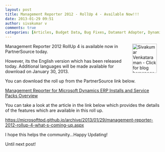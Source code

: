 ```yaml
---
layout: post
title: Management Reporter 2012 - RollUp 4 - Available Now!!!
date: 2013-01-29 09:51
author: sivakumar v
comments: true
categories: [Articles, Budget Data, Bug Fixes, Datamart Adapter, Dynamics AX, Dynamics SL, Improvements, Management Reporter 2012, performance, Quicklinks, RollUp, RollUp 4, Sivakumar Venkataraman, Uncategorized]
---
```

<p style="text-align: left;"><a title="Sivakumar Venkataraman - Click for blog homepage"><img src="https://microsofttpd.github.io/assets/0871.sivav.jpg" alt="Sivakumar Venkataraman - Click for blog homepage" width="80" height="95" align="right" border="0" hspace="10" /></a>Management Reporter 2012 RollUp 4 is available now in PartnerSource today.</p>
<p>However, its the English version which has been released today. Additional languages will be made available for download on January 30, 2013.</p>
<p>You can download the roll up from the PartnerSource link below.</p>
<p><a title="Management Reporter for Microsoft Dynamics ERP Installs and Service Packs Overview" href="https://mbs.microsoft.com/Cms/Templates/document/General.aspx?NRMODE=Published&amp;NRNODEGUID=%7b3F3056F8-0569-487A-BC38-0539139A3C40%7d&amp;NRORIGINALURL=%2fcustomersource%2fdownloads%2fservicepacks%2fMROverview%2ehtm&amp;NRCACHEHINT=Guest" target="_blank">Management Reporter for Microsoft Dynamics ERP Installs and Service Packs Overview</a></p>
<p>You can take a look at the article in the link below which provides the details of the features which are available in this roll up.</p>
<p><a title="Management Reporter 2012 RollUp 4 Features" href="https://microsofttpd.github.io/archive/2013/01/29/management-reporter-2012-rollup-4-what-s-coming-up.aspx">https://microsofttpd.github.io/archive/2013/01/29/management-reporter-2012-rollup-4-what-s-coming-up.aspx</a></p>
<p>I hope this helps the community...Happy Updating!</p>
<p>Until next post!</p>
<p>&nbsp;</p>
